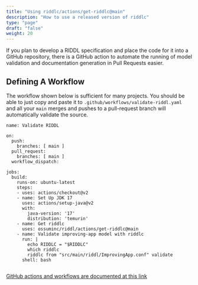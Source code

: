 ```yaml
---
title: "Using riddlc/actions/get-riddlc@main"
description: "How to use a released version of riddlc"
type: "page"
draft: "false"
weight: 20
---
```


If you plan to develop a RIDDL specification and place the code for it into
a GitHub repository, there is a GitHub action to automate the running 
of model validation and documentation generation in Pull Requests easier. 

## Defining A Workflow
The workflow shown below is sufficient for many projects. You should be
able to just copy and paste it to `.github/workflows/validate-riddl.yaml`
and all your `main` merges and pushes to a pull-request branch will 
automatically validate the source. 

```workflow
name: Validate RIDDL

on:
  push:
    branches: [ main ]
  pull_request:
    branches: [ main ]
  workflow_dispatch:

jobs:
  build:
    runs-on: ubuntu-latest
    steps:
    - uses: actions/checkout@v2
    - name: Set Up JDK 17
      uses: actions/setup-java@v2
      with:
        java-version: '17'
        distribution: 'temurin'
    - name: Get riddlc
      uses: ossuminc/riddl/actions/get-riddlc@main
    - name: Validate improving-app model with riddlc
      run: |
        echo RIDDLC = "$RIDDLC"
        which riddlc
        riddlc from "src/main/riddl/ImprovingApp.conf" validate
      shell: bash
 
```

[GitHub actions and workflows are documented at this link](https://docs.github.com/en/actions) 
